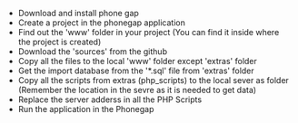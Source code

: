 + Download and install phone gap
+ Create a project in the phonegap application
+ Find out the 'www' folder in your project (You can find it inside where the project is created)
+ Download the 'sources' from the github
+ Copy all the files to the local 'www' folder except 'extras' folder
+ Get the import database from the '*.sql' file from 'extras' folder 
+ Copy all the scripts from extras (php_scripts) to the local sever as folder (Remember the location in the sevre as it is needed to get data)
+ Replace the server adderss in all the PHP Scripts
+ Run the application in the Phonegap